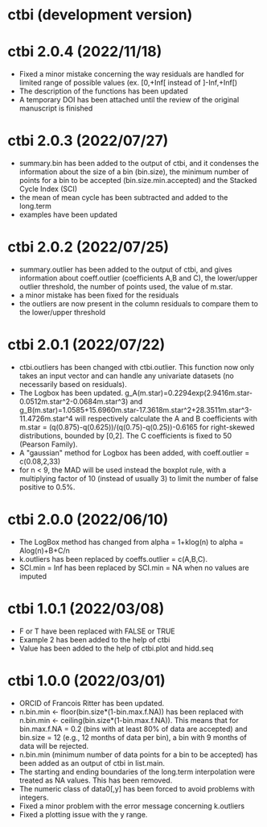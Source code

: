 # ctbi (development version)

# ctbi 2.0.4 (2022/11/18)

* Fixed a minor mistake concerning the way residuals are handled for limited range of possible values (ex. [0,+Inf[ instead of ]-Inf,+Inf[)
* The description of the functions has been updated
* A temporary DOI has been attached until the review of the original manuscript is finished

# ctbi 2.0.3 (2022/07/27)

* summary.bin has been added to the output of ctbi, and it condenses the information about the size of a bin (bin.size), the minimum number of points for a bin to be accepted (bin.size.min.accepted) and the Stacked Cycle Index (SCI)
* the mean of mean cycle has been subtracted and added to the long.term
* examples have been updated

# ctbi 2.0.2 (2022/07/25)

* summary.outlier has been added to the output of ctbi, and gives information about coeff.outlier (coefficients A,B and C), the lower/upper outlier threshold, the number of points used, the value of m.star.
* a minor mistake has been fixed for the residuals
* the outliers are now present in the column residuals to compare them to the lower/upper threshold

# ctbi 2.0.1 (2022/07/22)

* ctbi.outliers has been changed with ctbi.outlier. This function now only takes an input vector and can handle any univariate datasets (no necessarily based on residuals).
* The Logbox has been updated. g_A(m.star)=0.2294exp(2.9416m.star-0.0512m.star^2-0.0684m.star^3) and g_B(m.star)=1.0585+15.6960m.star-17.3618m.star^2+28.3511m.star^3-11.4726m.star^4 will respectively calculate the A and B coefficients with m.star = (q(0.875)-q(0.625))/(q(0.75)-q(0.25))-0.6165 for right-skewed distributions, bounded by [0,2]. The C coefficients is fixed to 50 (Pearson Family).
* A "gaussian" method for Logbox has been added, with coeff.outlier = c(0.08,2,33) 
* for n < 9, the MAD will be used instead the boxplot rule, with a multiplying factor of 10 (instead of usually 3) to limit the number of false positive to 0.5%.

# ctbi 2.0.0 (2022/06/10)

* The LogBox method has changed from alpha = 1+klog(n) to alpha = Alog(n)+B+C/n
* k.outliers has been replaced by coeffs.outlier = c(A,B,C).
* SCI.min = Inf has been replaced by SCI.min = NA when no values are imputed

# ctbi 1.0.1 (2022/03/08)

* F or T have been replaced with FALSE or TRUE
* Example 2 has been added to the help of ctbi
* Value has been added to the help of ctbi.plot and hidd.seq

# ctbi 1.0.0 (2022/03/01)

* ORCID of Francois Ritter has been updated.
* n.bin.min <- floor(bin.size\*(1-bin.max.f.NA)) has been replaced with n.bin.min <- ceiling(bin.size\*(1-bin.max.f.NA)). This means that for bin.max.f.NA = 0.2 (bins with at least 80% of data are accepted) and bin.size = 12 (e.g., 12 months of data per bin), a bin with 9 months of data will be rejected.
* n.bin.min (minimum number of data points for a bin to be accepted) has been added as an output of ctbi in list.main.
* The starting and ending boundaries of the long.term interpolation were treated as NA values. This has been removed.
* The numeric class of data0[,y] has been forced to avoid problems with integers.
* Fixed a minor problem with the error message concerning k.outliers
* Fixed a plotting issue with the y range.
